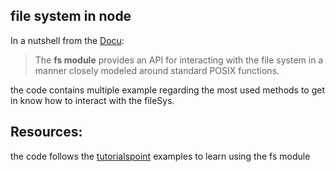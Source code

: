 ## file system in node
In a nutshell from the [Docu](https://nodejs.org/api/fs.html#fs_file_system):
> The **fs module** provides an API for interacting with the file system
> in a manner closely modeled around standard POSIX functions.

the code contains multiple example regarding the most used methods to get in know how to interact with the fileSys.


## Resources:
the code follows the [tutorialspoint](https://www.tutorialspoint.com/nodejs/nodejs_file_system.htm) examples to learn using the fs module
